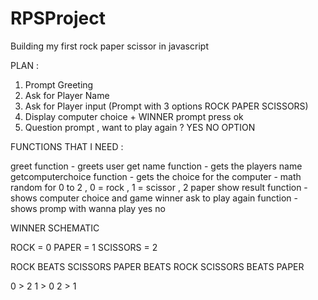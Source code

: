 # RPSProject 

Building my first rock paper scissor in javascript 


PLAN : 

1. Prompt Greeting
2. Ask for Player Name 
3. Ask for Player input (Prompt with 3 options ROCK PAPER SCISSORS)
4. Display computer choice + WINNER prompt press ok 
5. Question prompt , want to play again ? YES NO OPTION 


FUNCTIONS THAT I NEED : 

greet function - greets user 
get name function - gets the players name 
getcomputerchoice function - gets the choice for the computer - math random for 0 to 2 , 0 = rock , 1 = scissor , 2 paper 
show result function - shows  computer choice and game winner
ask to play again function - shows promp with wanna play yes no 



WINNER SCHEMATIC


ROCK = 0 
PAPER = 1
SCISSORS = 2 

ROCK BEATS SCISSORS
PAPER BEATS ROCK
SCISSORS BEATS PAPER 

0 > 2
1 > 0
2 > 1 